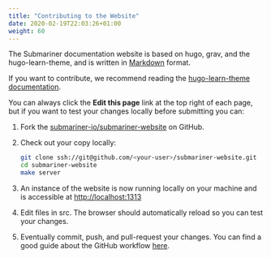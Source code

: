 ```yaml
---
title: "Contributing to the Website"
date: 2020-02-19T22:03:26+01:00
weight: 60
---
```


The Submariner documentation website is based on hugo, grav, and the hugo-learn-theme, and is written in
[Markdown](https://www.markdownguide.org/getting-started/) format.

If you want to contribute, we recommend reading the [hugo-learn-theme
documentation](https://themes.gohugo.io//theme/hugo-theme-learn/en/cont/pages/).

You can always click the **Edit this page** link at the top right of each page, but if you want to test your changes locally before
submitting you can:

1. Fork the [submariner-io/submariner-website](https://github.com/submariner-io/submariner-website/fork) on GitHub.

2. Check out your copy locally:

    ```bash
    git clone ssh://git@github.com/<your-user>/submariner-website.git
    cd submariner-website
    make server
    ```

3. An instance of the website is now running locally on your machine and is accessible at [http://localhost:1313](http://localhost:1313)

4. Edit files in src. The browser should automatically reload so you can test your changes.

5. Eventually commit, push, and pull-request your changes. You can find a good guide about the GitHub workflow
   [here](https://git-scm.com/book/en/v2/GitHub-Contributing-to-a-Project).
